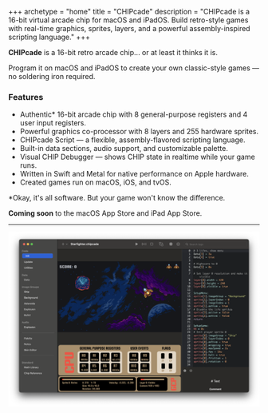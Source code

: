 +++
archetype = "home"
title = "CHIPcade"
description = "CHIPcade is a 16-bit virtual arcade chip for macOS and iPadOS. Build retro-style games with real-time graphics, sprites, layers, and a powerful assembly-inspired scripting language."
+++

**CHIPcade** is a 16-bit retro arcade chip... or at least it thinks it is.

Program it on macOS and iPadOS to create your own classic-style games — no soldering iron required.

### Features
- Authentic* 16-bit arcade chip with 8 general-purpose registers and 4 user input registers.
- Powerful graphics co-processor with 8 layers and 255 hardware sprites.
- CHIPcade Script — a flexible, assembly-flavored scripting language.
- Built-in data sections, audio support, and customizable palette.
- Visual CHIP Debugger — shows CHIP state in realtime while your game runs.
- Written in Swift and Metal for native performance on Apple hardware.
- Created games run on macOS, iOS, and tvOS.

\*Okay, it's all software. But your game won't know the difference.

**Coming soon** to the macOS App Store and iPad App Store.

---

![CHIPcade Screenshots](screenshot.png)
